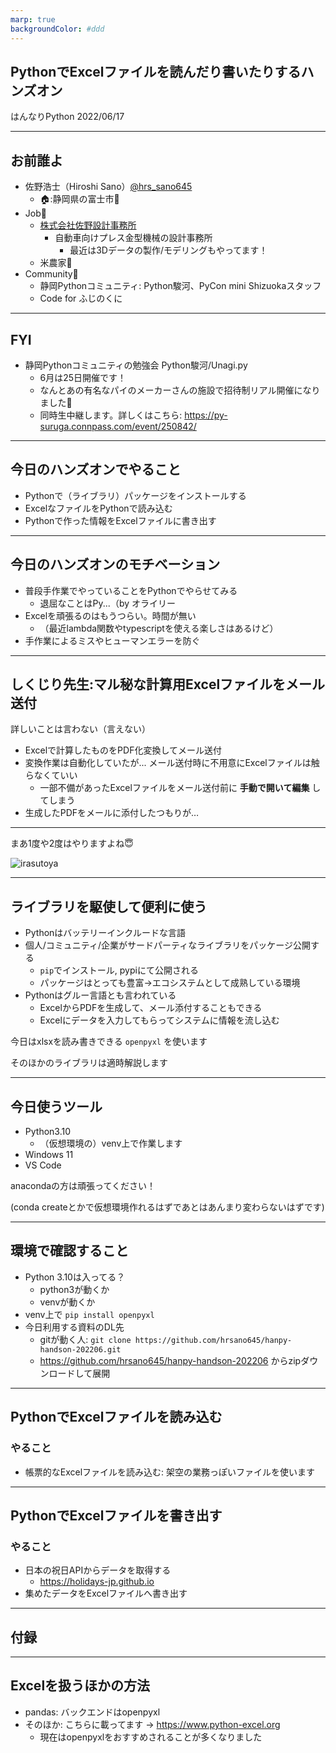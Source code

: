 ```yaml
---
marp: true
backgroundColor: #ddd
---
```


## PythonでExcelファイルを読んだり書いたりするハンズオン

はんなりPython 
2022/06/17

---

## お前誰よ

- 佐野浩士（Hiroshi Sano）[@hrs_sano645](https://twitter.com/hrs_sano645)
  - 🏠:静岡県の富士市🗻
- Job💼
  - [株式会社佐野設計事務所](https://sano-design.info)
    - 自動車向けプレス金型機械の設計事務所
      - 最近は3Dデータの製作/モデリングもやってます！
  - 米農家🌾
- Community🙋
  - 静岡Pythonコミュニティ: Python駿河、PyCon mini Shizuokaスタッフ
  - Code for ふじのくに

---

## FYI

- 静岡Pythonコミュニティの勉強会 Python駿河/Unagi.py
  - 6月は25日開催です！
  - なんとあの有名なパイのメーカーさんの施設で招待制リアル開催になりました🎉
  - 同時生中継します。詳しくはこちら:
    https://py-suruga.connpass.com/event/250842/

---

## 今日のハンズオンでやること

- Pythonで（ライブラリ）パッケージをインストールする
- ExcelなファイルをPythonで読み込む
- Pythonで作った情報をExcelファイルに書き出す

---

## 今日のハンズオンのモチベーション

- 普段手作業でやっていることをPythonでやらせてみる
  - 退屈なことはPy...（by オライリー
- Excelを頑張るのはもうつらい。時間が無い
  - （最近lambda関数やtypescriptを使える楽しさはあるけど）
- 手作業によるミスやヒューマンエラーを防ぐ


<!-- _footer: ヒューマンエラーを無くすのが日々で大事だと思います -->

---

## しくじり先生:マル秘な計算用Excelファイルをメール送付

詳しいことは言わない（言えない）

- Excelで計算したものをPDF化変換してメール送付
- 変換作業は自動化していたが...
メール送付時に不用意にExcelファイルは触らなくていい
  - 一部不備があったExcelファイルをメール送付前に
    **手動で開いて編集** してしまう
- 生成したPDFをメールに添付したつもりが…

<!-- _footer: 後はわかるな… -->

---

まあ1度や2度はやりますよね😇

![irasutoya](https://4.bp.blogspot.com/-L8kmjYNX064/VsGsN2ctx1I/AAAAAAAA39o/NHU8Gnym2GE/s400/kaisya_samui_man.png)

<!-- _footer: 俺みたいになるなよ！ -->

---

## ライブラリを駆使して便利に使う

- Pythonはバッテリーインクルードな言語
- 個人/コミュニティ/企業がサードパーティなライブラリをパッケージ公開する
  - `pip`でインストール, pypiにて公開される
  - パッケージはとっても豊富→エコシステムとして成熟している環境
- Pythonはグルー言語とも言われている
  - ExcelからPDFを生成して、メール添付することもできる
  - Excelにデータを入力してもらってシステムに情報を流し込む

今日はxlsxを読み書きできる `openpyxl` を使います

そのほかのライブラリは適時解説します

---

## 今日使うツール

- Python3.10
  - （仮想環境の）venv上で作業します
- Windows 11
- VS Code

anacondaの方は頑張ってください！

(conda createとかで仮想環境作れるはずであとはあんまり変わらないはずです)

---

## 環境で確認すること

- Python 3.10は入ってる？
  - python3が動くか
  - venvが動くか
- venv上で `pip install openpyxl`
- 今日利用する資料のDL先
  - gitが動く人: 
    `git clone https://github.com/hrsano645/hanpy-handson-202206.git`
  - <https://github.com/hrsano645/hanpy-handson-202206>
    からzipダウンロードして展開

---

## PythonでExcelファイルを読み込む

### やること

- 帳票的なExcelファイルを読み込む: 架空の業務っぽいファイルを使います

---

## PythonでExcelファイルを書き出す

### やること

- 日本の祝日APIからデータを取得する
  - <https://holidays-jp.github.io>
- 集めたデータをExcelファイルへ書き出す

---

## 付録

---

## Excelを扱うほかの方法

- pandas: バックエンドはopenpyxl
- そのほか: こちらに載ってます -> <https://www.python-excel.org>
  - 現在はopenpyxlをおすすめされることが多くなりました
